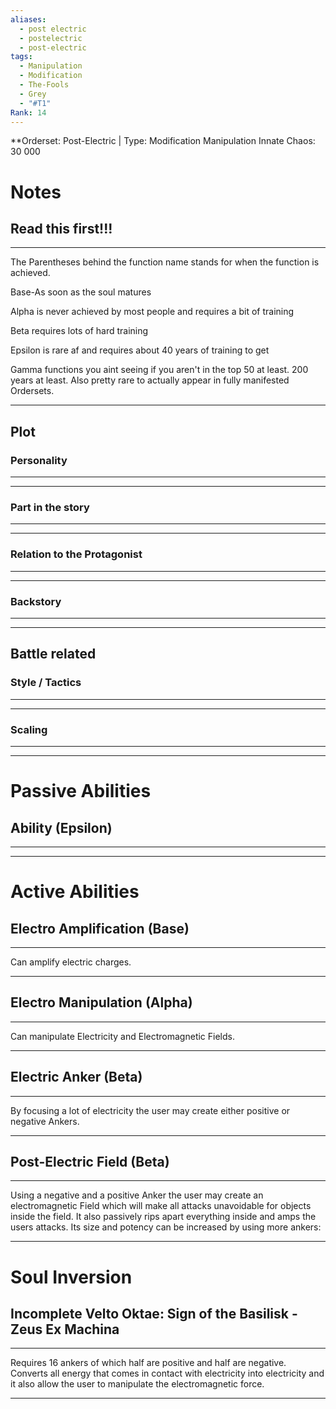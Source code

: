 ```yaml
---
aliases:
  - post electric
  - postelectric
  - post-electric
tags:
  - Manipulation
  - Modification
  - The-Fools
  - Grey
  - "#T1"
Rank: 14
---
```

**Orderset: Post-Electric   | Type: Modification Manipulation
Innate Chaos:  30 000

# Notes
## Read this first!!!
___
The Parentheses behind the function name stands for when the function is achieved.

Base-As soon as the soul matures

Alpha is never achieved by most people and requires a bit of training 

Beta requires lots of hard training

Epsilon is rare af and requires about 40 years of training to get

Gamma functions you aint seeing if you aren't in the top 50 at least. 200 years at least. Also pretty rare to actually appear in fully manifested Ordersets.

___
## Plot
### Personality
___

___
### Part in the story
___

___
### Relation to the Protagonist
___

___
### Backstory
___

___

## Battle related

### Style / Tactics
___

___
### Scaling 
___

___


# Passive Abilities
## Ability (Epsilon)
___

___


# Active Abilities
## Electro Amplification (Base)
___
Can amplify electric charges.
___
## Electro Manipulation (Alpha)
___
Can manipulate Electricity and Electromagnetic Fields.
___
## Electric Anker (Beta)
___
By focusing a lot of electricity the user may create either positive or negative Ankers.
___
## Post-Electric Field (Beta)
___
Using a negative and a positive Anker the user may create an electromagnetic Field which will make all attacks unavoidable for objects inside the field.
It also passively rips apart everything inside and amps the users attacks. Its size and potency can be increased by using more ankers:
___
# Soul Inversion
## Incomplete Velto Oktae: Sign of the Basilisk - Zeus Ex Machina
___
Requires 16 ankers of which half are positive and half are negative.
Converts all energy that comes in contact with electricity into electricity and it also allow the user to manipulate the electromagnetic force.
___
